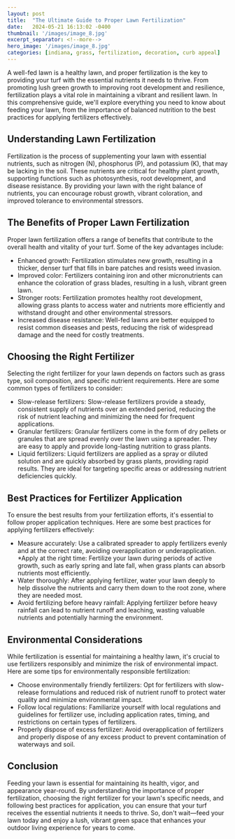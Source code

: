 ```yaml
---
layout: post
title:  "The Ultimate Guide to Proper Lawn Fertilization"
date:   2024-05-21 16:13:02 -0400
thumbnail: '/images/image_8.jpg'
excerpt_separator: <!--more-->
hero_image: '/images/image_8.jpg'
categories: [indiana, grass, fertilization, decoration, curb appeal]
---
```

A well-fed lawn is a healthy lawn, and proper fertilization is the key to providing your turf with the essential nutrients it needs to thrive. <!--more-->From promoting lush green growth to improving root development and resilience, fertilization plays a vital role in maintaining a vibrant and resilient lawn. In this comprehensive guide, we'll explore everything you need to know about feeding your lawn, from the importance of balanced nutrition to the best practices for applying fertilizers effectively.

## Understanding Lawn Fertilization
Fertilization is the process of supplementing your lawn with essential nutrients, such as nitrogen (N), phosphorus (P), and potassium (K), that may be lacking in the soil. These nutrients are critical for healthy plant growth, supporting functions such as photosynthesis, root development, and disease resistance. By providing your lawn with the right balance of nutrients, you can encourage robust growth, vibrant coloration, and improved tolerance to environmental stressors.

## The Benefits of Proper Lawn Fertilization
Proper lawn fertilization offers a range of benefits that contribute to the overall health and vitality of your turf. Some of the key advantages include:
* Enhanced growth: Fertilization stimulates new growth, resulting in a thicker, denser turf that fills in bare patches and resists weed invasion.
* Improved color: Fertilizers containing iron and other micronutrients can enhance the coloration of grass blades, resulting in a lush, vibrant green lawn.
* Stronger roots: Fertilization promotes healthy root development, allowing grass plants to access water and nutrients more efficiently and withstand drought and other environmental stressors.
* Increased disease resistance: Well-fed lawns are better equipped to resist common diseases and pests, reducing the risk of widespread damage and the need for costly treatments.

## Choosing the Right Fertilizer
Selecting the right fertilizer for your lawn depends on factors such as grass type, soil composition, and specific nutrient requirements. Here are some common types of fertilizers to consider:
* Slow-release fertilizers: Slow-release fertilizers provide a steady, consistent supply of nutrients over an extended period, reducing the risk of nutrient leaching and minimizing the need for frequent applications.
* Granular fertilizers: Granular fertilizers come in the form of dry pellets or granules that are spread evenly over the lawn using a spreader. They are easy to apply and provide long-lasting nutrition to grass plants.
* Liquid fertilizers: Liquid fertilizers are applied as a spray or diluted solution and are quickly absorbed by grass plants, providing rapid results. They are ideal for targeting specific areas or addressing nutrient deficiencies quickly.

## Best Practices for Fertilizer Application
To ensure the best results from your fertilization efforts, it's essential to follow proper application techniques. Here are some best practices for applying fertilizers effectively:
* Measure accurately: Use a calibrated spreader to apply fertilizers evenly and at the correct rate, avoiding overapplication or underapplication.
*Apply at the right time: Fertilize your lawn during periods of active growth, such as early spring and late fall, when grass plants can absorb nutrients most efficiently.
* Water thoroughly: After applying fertilizer, water your lawn deeply to help dissolve the nutrients and carry them down to the root zone, where they are needed most.
* Avoid fertilizing before heavy rainfall: Applying fertilizer before heavy rainfall can lead to nutrient runoff and leaching, wasting valuable nutrients and potentially harming the environment.

## Environmental Considerations
While fertilization is essential for maintaining a healthy lawn, it's crucial to use fertilizers responsibly and minimize the risk of environmental impact. Here are some tips for environmentally responsible fertilization:
* Choose environmentally friendly fertilizers: Opt for fertilizers with slow-release formulations and reduced risk of nutrient runoff to protect water quality and minimize environmental impact.
* Follow local regulations: Familiarize yourself with local regulations and guidelines for fertilizer use, including application rates, timing, and restrictions on certain types of fertilizers.
* Properly dispose of excess fertilizer: Avoid overapplication of fertilizers and properly dispose of any excess product to prevent contamination of waterways and soil.

## Conclusion
Feeding your lawn is essential for maintaining its health, vigor, and appearance year-round. By understanding the importance of proper fertilization, choosing the right fertilizer for your lawn's specific needs, and following best practices for application, you can ensure that your turf receives the essential nutrients it needs to thrive. So, don't wait—feed your lawn today and enjoy a lush, vibrant green space that enhances your outdoor living experience for years to come.

